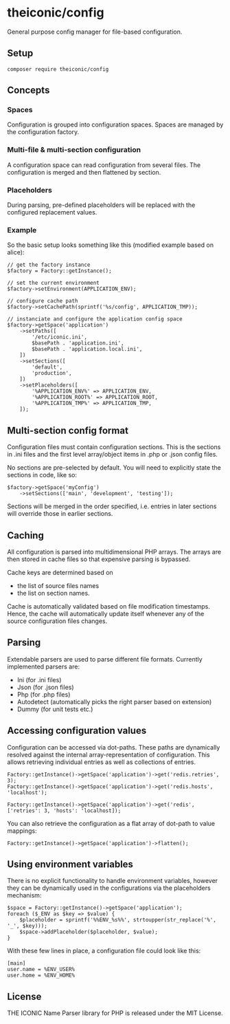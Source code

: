 # theiconic/config

General purpose config manager for file-based configuration.

## Setup
```$php
composer require theiconic/config
```

## Concepts

### Spaces
Configuration is grouped into configuration spaces.
Spaces are managed by the configuration factory.

### Multi-file & multi-section configuration
A configuration space can read configuration from several
files. The configuration is merged and then flattened by
section.

### Placeholders
During parsing, pre-defined placeholders will be replaced
with the configured replacement values.

### Example
So the basic setup looks something like this (modified example based on alice):
```
// get the factory instance
$factory = Factory::getInstance();

// set the current environment
$factory->setEnvironment(APPLICATION_ENV);

// configure cache path
$factory->setCachePath(sprintf('%s/config', APPLICATION_TMP));

// instanciate and configure the application config space
$factory->getSpace('application')
    ->setPaths([
        '/etc/iconic.ini',
        $basePath . 'application.ini',
        $basePath . 'application.local.ini',
    ])
    ->setSections([
        'default',
        'production',
    ])
    ->setPlaceholders([
        '%APPLICATION_ENV%' => APPLICATION_ENV,
        '%APPLICATION_ROOT%' => APPLICATION_ROOT,
        '%APPLICATION_TMP%' => APPLICATION_TMP,
    ]);

```

## Multi-section config format

Configuration files must contain configuration sections.
This is the sections in .ini files and the first level array/object
items in .php or .json config files.

No sections are pre-selected by default. You will need to explicitly
state the sections in code, like so:
```$php
$factory->getSpace('myConfig')
    ->setSections(['main', 'development', 'testing']);
```

Sections will be merged in the order specified, i.e. entries in later
sections will override those in earlier sections.

## Caching

All configuration is parsed into multidimensional PHP arrays.
The arrays are then stored in cache files so that expensive
parsing is bypassed.

Cache keys are determined based on
- the list of source files names
- the list on section names.

Cache is automatically validated based on file modification timestamps.
Hence, the cache will automatically update itself whenever
any of the source configuration files changes.

## Parsing

Extendable parsers are used to parse different file formats.
Currently implemented parsers are:
* Ini (for .ini files)
* Json (for .json files)
* Php (for .php files)
* Autodetect (automatically picks the right parser based on extension)
* Dummy (for unit tests etc.)

## Accessing configuration values

Configuration can be accessed via dot-paths.
These paths are dynamically resolved against the internal
array-representation of configuration.
This allows retrieving individual entries as well as
collections of entries.

```
Factory::getInstance()->getSpace('application')->get('redis.retries', 3);
Factory::getInstance()->getSpace('application')->get('redis.hosts', 'localhost');
 
Factory::getInstance()->getSpace('application')->get('redis', ['retries': 3, 'hosts': 'localhost]);
```

You can also retrieve the configuration as a flat array of
dot-path to value mappings:

```
Factory::getInstance()->getSpace('application')->flatten();
```

## Using environment variables

There is no explicit functionality to handle environment variables, however
they can be dynamically used in the configurations via the placeholders mechanism:
```
$space = Factory::getInstance()->getSpace('application');
foreach ($_ENV as $key => $value) {
    $placeholder = sprintf('%%ENV_%s%%', strtoupper(str_replace('%', '_', $key)));
    $space->addPlaceholder($placeholder, $value);
}
```
With these few lines in place, a configuration file could look like this:
```
[main]
user.name = %ENV_USER%
user.home = %ENV_HOME%
```

## License

THE ICONIC Name Parser library for PHP is released under the MIT License.